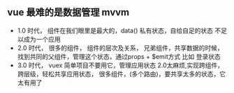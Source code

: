 ## vue 最难的是数据管理 mvvm
- 1.0 时代， 组件在我们眼里是最大的，data() 私有状态，自给自足的状态
  不足以成为一个应用
- 2.0 时代， 很多的组件，
  组件的层次及关系， 兄弟组件，共享数据的时候，找到共同的父组件，管理这个状态，通过props + $emit方式
  比如 登录状态
- 3.0 时代， vuex 简单项目不要用它，管理应用状态 2.0太麻烦,实现跨组件，跨层级，轻松共享应用状态，
  很多组件，(多个路由)，要共享太多的状态，它太有用了
